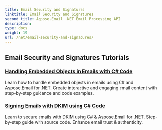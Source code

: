 ```yaml
---
title: Email Security and Signatures
linktitle: Email Security and Signatures
second_title: Aspose.Email .NET Email Processing API
description: 
type: docs
weight: 19
url: /net/email-security-and-signatures/
---
```


## Email Security and Signatures Tutorials
### [Handling Embedded Objects in Emails with C# Code](./handling-embedded-objects-in-emails-with-csharp-code/)
Learn how to handle embedded objects in emails using C# and Aspose.Email for .NET. Create interactive and engaging email content with step-by-step guidance and code examples.
### [Signing Emails with DKIM using C# Code](./signing-emails-with-dkim-using-csharp-code/)
Learn to secure emails with DKIM using C# & Aspose.Email for .NET. Step-by-step guide with source code. Enhance email trust & authenticity.